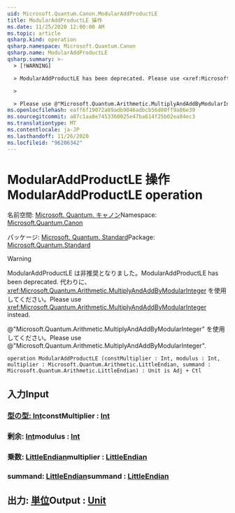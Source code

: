 ```yaml
---
uid: Microsoft.Quantum.Canon.ModularAddProductLE
title: ModularAddProductLE 操作
ms.date: 11/25/2020 12:00:00 AM
ms.topic: article
qsharp.kind: operation
qsharp.namespace: Microsoft.Quantum.Canon
qsharp.name: ModularAddProductLE
qsharp.summary: >-
  > [!WARNING]

  > ModularAddProductLE has been deprecated. Please use <xref:Microsoft.Quantum.Arithmetic.MultiplyAndAddByModularInteger> instead.

  >

  > Please use @"Microsoft.Quantum.Arithmetic.MultiplyAndAddByModularInteger".
ms.openlocfilehash: eaff6f19072a89adb9046adbcb56d00ff9a86e39
ms.sourcegitcommit: a87c1aa8e7453360025e47ba614f25b02ea84ec3
ms.translationtype: MT
ms.contentlocale: ja-JP
ms.lasthandoff: 11/26/2020
ms.locfileid: "96206342"
---
```

# <a name="modularaddproductle-operation"></a><span data-ttu-id="f8f90-102">ModularAddProductLE 操作</span><span class="sxs-lookup"><span data-stu-id="f8f90-102">ModularAddProductLE operation</span></span>

<span data-ttu-id="f8f90-103">名前空間: [Microsoft. Quantum. キャノン](xref:Microsoft.Quantum.Canon)</span><span class="sxs-lookup"><span data-stu-id="f8f90-103">Namespace: [Microsoft.Quantum.Canon](xref:Microsoft.Quantum.Canon)</span></span>

<span data-ttu-id="f8f90-104">パッケージ: [Microsoft. Quantum. Standard](https://nuget.org/packages/Microsoft.Quantum.Standard)</span><span class="sxs-lookup"><span data-stu-id="f8f90-104">Package: [Microsoft.Quantum.Standard](https://nuget.org/packages/Microsoft.Quantum.Standard)</span></span>


> [!WARNING]
> <span data-ttu-id="f8f90-105">ModularAddProductLE は非推奨となりました。</span><span class="sxs-lookup"><span data-stu-id="f8f90-105">ModularAddProductLE has been deprecated.</span></span> <span data-ttu-id="f8f90-106">代わりに、<xref:Microsoft.Quantum.Arithmetic.MultiplyAndAddByModularInteger> を使用してください。</span><span class="sxs-lookup"><span data-stu-id="f8f90-106">Please use <xref:Microsoft.Quantum.Arithmetic.MultiplyAndAddByModularInteger> instead.</span></span>
>
> <span data-ttu-id="f8f90-107">@"Microsoft.Quantum.Arithmetic.MultiplyAndAddByModularInteger" を使用してください。</span><span class="sxs-lookup"><span data-stu-id="f8f90-107">Please use @"Microsoft.Quantum.Arithmetic.MultiplyAndAddByModularInteger".</span></span>



```qsharp
operation ModularAddProductLE (constMultiplier : Int, modulus : Int, multiplier : Microsoft.Quantum.Arithmetic.LittleEndian, summand : Microsoft.Quantum.Arithmetic.LittleEndian) : Unit is Adj + Ctl
```


## <a name="input"></a><span data-ttu-id="f8f90-108">入力</span><span class="sxs-lookup"><span data-stu-id="f8f90-108">Input</span></span>

### <a name="constmultiplier--int"></a><span data-ttu-id="f8f90-109">[型の型: Int](xref:microsoft.quantum.lang-ref.int)</span><span class="sxs-lookup"><span data-stu-id="f8f90-109">constMultiplier : [Int](xref:microsoft.quantum.lang-ref.int)</span></span>




### <a name="modulus--int"></a><span data-ttu-id="f8f90-110">剰余: [Int](xref:microsoft.quantum.lang-ref.int)</span><span class="sxs-lookup"><span data-stu-id="f8f90-110">modulus : [Int](xref:microsoft.quantum.lang-ref.int)</span></span>




### <a name="multiplier--littleendian"></a><span data-ttu-id="f8f90-111">乗数: [LittleEndian](xref:Microsoft.Quantum.Arithmetic.LittleEndian)</span><span class="sxs-lookup"><span data-stu-id="f8f90-111">multiplier : [LittleEndian](xref:Microsoft.Quantum.Arithmetic.LittleEndian)</span></span>




### <a name="summand--littleendian"></a><span data-ttu-id="f8f90-112">summand: [LittleEndian](xref:Microsoft.Quantum.Arithmetic.LittleEndian)</span><span class="sxs-lookup"><span data-stu-id="f8f90-112">summand : [LittleEndian](xref:Microsoft.Quantum.Arithmetic.LittleEndian)</span></span>





## <a name="output--unit"></a><span data-ttu-id="f8f90-113">出力: [単位](xref:microsoft.quantum.lang-ref.unit)</span><span class="sxs-lookup"><span data-stu-id="f8f90-113">Output : [Unit](xref:microsoft.quantum.lang-ref.unit)</span></span>

